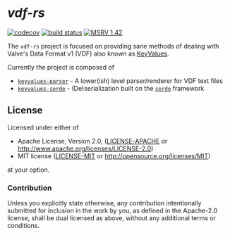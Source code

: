 # _vdf-rs_

[![codecov](https://codecov.io/gh/CosmicHorrorDev/vdf-rs/branch/main/graph/badge.svg?token=L2FUD0098X)](https://codecov.io/gh/CoscmicHorrorDev/vdf-rs)
[![build status](https://img.shields.io/github/actions/workflow/status/cosmichorrordev/vdf-rs/basic.yml?branch=main)](https://github.com/LovecraftianHorror/vdf-rs/actions)
[![MSRV 1.42](https://img.shields.io/badge/MSRV-1.42-blue.svg)](https://blog.rust-lang.org/2020/03/12/Rust-1.42.html)

The `vdf-rs` project is focused on providing sane methods of dealing with
Valve's Data Format v1 (VDF) also known as
[KeyValues](https://developer.valvesoftware.com/wiki/KeyValues).

Currently the project is composed of

 - [`keyvalues-parser`](keyvalues-parser) - A lower(ish) level parser/renderer for VDF text files
 - [`keyvalues-serde`](keyvalues-serde) - (De)serialization built on the [`serde`](https://lib.rs/crates/serde) framework

## License

Licensed under either of

 - Apache License, Version 2.0, ([LICENSE-APACHE](LICENSE-APACHE) or http://www.apache.org/licenses/LICENSE-2.0)
 - MIT license ([LICENSE-MIT](LICENSE-MIT) or http://opensource.org/licenses/MIT)

at your option.

### Contribution

Unless you explicitly state otherwise, any contribution intentionally submitted
for inclusion in the work by you, as defined in the Apache-2.0 license, shall
be dual licensed as above, without any additional terms or conditions.
